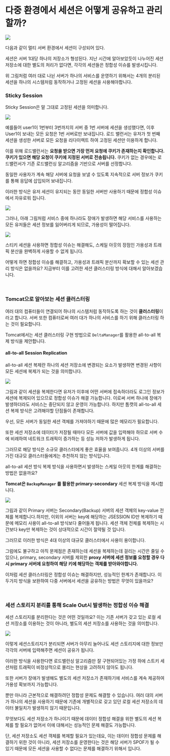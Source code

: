 # 다중 환경에서 세션은 어떻게 공유하고 관리할까?


![](https://img1.daumcdn.net/thumb/R1280x0/?scode=mtistory2&fname=https%3A%2F%2Fblog.kakaocdn.net%2Fdn%2FdBEVdk%2FbtqESXKZqyy%2F4SA9mg3L9LwKPCbSkGm5vK%2Fimg.png)

다음과 같이 멀티 서버 환경에서 세션이 구성되어 있다.

세션은 서버 1대당 하나의 저장소가 형성된다. 지난 시간에 알아보았듯이 나누어진 세션 저장소에 대한 별도의 처리가 없다면, 각각의 세션들은 정합성 이슈를 발생시킵니다.

위 그림처럼 여러 대로 나뉜 서버가 하나의 서비스를 운영하기 위해서는 4개의 분리된 세션을 하나의 시스템처럼 동작하거나 고정된 세션을 사용해야합니다.

### Sticky Session

Sticky Session은 말 그대로 고정된 세션을 의미합니다.

![](https://img1.daumcdn.net/thumb/R1280x0/?scode=mtistory2&fname=https%3A%2F%2Fblog.kakaocdn.net%2Fdn%2FboFlh4%2FbtqESXc9LPa%2Fc6j2klIYPLK1ni9QAmXLUk%2Fimg.png)

예를들어 user1이 1번부터 3번까지의 서버 중 1번 서버에 세션을 생성했다면, 이후 User1이 보내는 모든 요청은 1번 서버로만 보내집니다. 로드 밸런서는 유저가 첫 번째 세션을 생성한 서버로 모든 요청을 리다이렉트 하여 고정된 세션만 이용하게 합니다.

이를 위해 로드밸런서는 **요청을 받으면 가장 먼저 요청에 쿠키가 존재하는지 확인합니다. 쿠키가 있으면 해당 요청이 쿠키에 지정된 서버로 전송됩니다.** 쿠키가 없는 경우에는 로드밸런서가 기존 로드밸런싱 알고리즘을 기반으로 서버를 선정합니다.

동일한 사용자가 계속 해당 서버에 요청을 보낼 수 있도록 지속적으로 서버 정보가 쿠키를 통해 응답에 삽입되어 보내집니다.

이러한 방식은 유저 세션이 유지되는 동안 동일한 서버만 사용하기 때문에 정합성 이슈에서 자유로워 집니다.

![](https://img1.daumcdn.net/thumb/R1280x0/?scode=mtistory2&fname=https%3A%2F%2Fblog.kakaocdn.net%2Fdn%2FlaJ6c%2FbtqETl5WCNm%2FngXl4OR3XvH4HDKbThLBrK%2Fimg.png)

그러나, 아래 그림처럼 서비스 중에 하나라도 장애가 발생하면 해당 서비스를 사용하는 모든 유저들은 세션 정보를 잃어버리게 되므로, 가용성이 떨어집니다.

![](https://img1.daumcdn.net/thumb/R1280x0/?scode=mtistory2&fname=https%3A%2F%2Fblog.kakaocdn.net%2Fdn%2Fb8YE8A%2FbtqESWZEy7C%2FOzLcVq3gCq1462GKrWz4S0%2Fimg.png)

스티키 세션을 사용하면 정합성 이슈는 해결해도, 스케일 아웃의 장점인 가용성과 트래픽 분산을 완벽하게 사용할 수 없게 됩니다.

어떻게 하면 정합성 이슈를 해결하고, 가용성과 트래픽 분산까지 확보할 수 있는 세션 관리 방식은 없을까요? 지금부터 이를 고려한 세션 클러스터링 방식에 대해서 알아보겠습니다.

<br>

### Tomcat으로 알아보는 세션 클러스터링

여러 대의 컴퓨터들이 연결되어 하나의 시스템처럼 동작하도록 하는 것이 **클러스터링**이라고 합니다. 서버 또한 컴퓨터로써 여러 대가 하나의 서비스를 하기 위해 클러스터링 하는 것이 필요합니다.

Tomcat에서는 세션 클러스터링 구현 방법으로 `DeltaManager`를 활용한 all-to-all 복제 방식을 제안합니다.

#### all-to-all Session Replication

all-to-all 세션 복제란 하나의 세션 저장소에 변경되는 요소가 발생하면 변경된 사항이 모든 세션에 복제가 되는 것을 의미합니다.

![](https://img1.daumcdn.net/thumb/R1280x0/?scode=mtistory2&fname=https%3A%2F%2Fblog.kakaocdn.net%2Fdn%2FbeH7KU%2FbtqESih0Ula%2F6QwZUMToYxOh8j1LLIwYdK%2Fimg.png)

그림과 같이 세션을 복제한다면 유저가 이후에 어떤 서버에 접속하더라도 로그인 정보가 세션에 복제되어 있으므로 정합성 이슈가 해결 가능합니다. 이로써 서버 하나에 장애가 발생하더라도 서비스는 중단되지 않고 운영이 가능합니다. 하지만 톰캣의 all-to-all 세션 복제 방식은 고려해야할 단점들이 존재합니다.

우선, 모든 서버가 동일한 세션 객체를 가져야하기 때문에 많은 메모리가 필요합니다.

또한 세션 저장소에 데이터가 저장될 때마다 모든 서버에 값을 입력해야 하므로 서버 수에 비례하여 네트워크 트래픽이 증가하는 등 성능 저하가 발생하게 됩니다.

그러므로 해당 방식은 소규모 클러스터에게 좋은 효율을 보여줍니다. 4개 이상의 서버를 가진 대규모 클러스터들에게는 추천하지 않는 방식입니다.

all-to-all 세션 방식 복제 방식을 사용하면서 발생하는 스케일 아웃의 한계를 해결하는 방법은 없을까요?

**Tomcat은 `BackupManager` 를 활용한 primary-secondary** 세션 복제 방식을 제시합니다.

![](https://img1.daumcdn.net/thumb/R1280x0/?scode=mtistory2&fname=https%3A%2F%2Fblog.kakaocdn.net%2Fdn%2FB8Hzk%2FbtqE6xL36i3%2FSUiyun3l639PQMzYvkgTTK%2Fimg.png)

그림과 같이 Primary 서버는 Secondary(Backup) 서버의 세션 객체의 key-value 전체를 복제합니다.하지만, 이외의 서버는 key에 해당하는 JSESSION ID만 복제하기 때문에 메모리 사용이 all-to-all 방식보다 줄어들게 됩니다. 세션 객체 전체를 복제하는 시간보다 key만 복제하는 것이 상대적으로 시간이 절약될 것 입니다.

그러므로 이러한 방식은 4대 이상의 대규모 클러스터에서 사용이 용이합니다.

그럼에도 불구하고 아직 문제점은 존재하는데 세션을 복제하는데 걸리는 시간은 줄일 수 있으나, primary, secondary 서버를 제외한 **proxy 서버에 세션 정보를 요청할 경우 다시 primary 서버에 요청하여 해당 키에 해당하는 객체를 받아와야합니다.** 

이처럼 세션 클러스터링은 정합성 이슈는 해결하지만, 성능적인 한계가 존재합니다. 이 두가지 방식을 보완하여 다중 서버에서 세션을 공유하는 방법은 무엇이 있을까요?

<br>

### 세션 스토리지 분리를 통해 Scale Out시 발생하는 정합성 이슈 해결

세션 스토리지를 분리한다는 것은 어떤 것일까요? 이는 기존 서버가 갖고 있는 로컬 세션 저장소를 이용하는 것이 아니라, 별도의 세션 저장소를 사용하는 것을 의미합니다.

![](https://img1.daumcdn.net/thumb/R1280x0/?scode=mtistory2&fname=https%3A%2F%2Fblog.kakaocdn.net%2Fdn%2FcvGZ64%2FbtqESWyzU7U%2FwPLINLrekwoSehSrteRLa0%2Fimg.png)

이렇게 세션스토리지가 분리되면 서버가 아무리 늘어나도 세션 스토리지에 대한 정보만 각각의 서버에 입력해주면 세션이 공유가 됩니다.

이러한 방식을 사용한다면 로드밸런싱 알고리즘만 잘 구현되어있는 가정 하에 스트키 세션처럼 트래픽이 비정상적으로 몰리는 현상을 고려하지 않아도 됩니다.

또한 서버가 장애가 발생해도 별도의 세션 저장소가 존재하기에 서비스를 계속 제공하여 가용성 확보까지 가능합니다.

뿐만 아니라 근본적으로 해결하려던 정합성 문제도 해결할 수 있습니다. 여러 대의 서버가 하나의 세션을 사용하기 때문에 기존에 개별적으로 갖고 있던 로컬 세션 저장소의 데이터 불일치가 발생하지 않기 때문입니다.

무엇보다도 세션 저장소가 하나이기 때문에 데이터 정합성 해결을 위한 별도의 세션 복제를 할 필요가 없어서 이에 대해서는 성능적인 문제 해결도 가능합니다.

단, 세션 저장소도 세션 객체를 복제할 필요가 있는데요, 이는 데이터 정합성 문제를 해결하기 위한 것이 아니라, 세션 저장소를 운영한다는 것은 해당 서버가 SPOF가 될 수 있기 때문에 모든 세션을 사용할 수 없다는 문제를 해결하기 위해서 입니다.